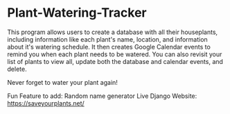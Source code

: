 # Plant-Watering-Tracker

This program allows users to create a database with all their houseplants, including information like each plant's name, location, and information about it's watering schedule. It then creates Google Calendar events to remind you when each plant needs to be watered. You can also revisit your list of plants to view all, update both the database and calendar events, and delete.

Never forget to water your plant again!


Fun Feature to add:
Random name generator
Live Django Website: https://saveyourplants.net/
